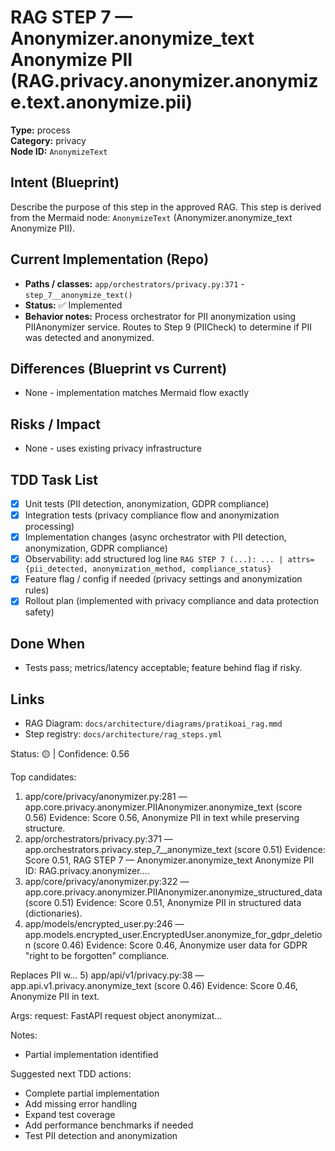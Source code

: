 # RAG STEP 7 — Anonymizer.anonymize_text Anonymize PII (RAG.privacy.anonymizer.anonymize.text.anonymize.pii)

**Type:** process  
**Category:** privacy  
**Node ID:** `AnonymizeText`

## Intent (Blueprint)
Describe the purpose of this step in the approved RAG. This step is derived from the Mermaid node: `AnonymizeText` (Anonymizer.anonymize_text Anonymize PII).

## Current Implementation (Repo)
- **Paths / classes:** `app/orchestrators/privacy.py:371` - `step_7__anonymize_text()`
- **Status:** ✅ Implemented
- **Behavior notes:** Process orchestrator for PII anonymization using PIIAnonymizer service. Routes to Step 9 (PIICheck) to determine if PII was detected and anonymized.

## Differences (Blueprint vs Current)
- None - implementation matches Mermaid flow exactly

## Risks / Impact
- None - uses existing privacy infrastructure

## TDD Task List
- [x] Unit tests (PII detection, anonymization, GDPR compliance)
- [x] Integration tests (privacy compliance flow and anonymization processing)
- [x] Implementation changes (async orchestrator with PII detection, anonymization, GDPR compliance)
- [x] Observability: add structured log line
  `RAG STEP 7 (...): ... | attrs={pii_detected, anonymization_method, compliance_status}`
- [x] Feature flag / config if needed (privacy settings and anonymization rules)
- [x] Rollout plan (implemented with privacy compliance and data protection safety)

## Done When
- Tests pass; metrics/latency acceptable; feature behind flag if risky.

## Links
- RAG Diagram: `docs/architecture/diagrams/pratikoai_rag.mmd`
- Step registry: `docs/architecture/rag_steps.yml`


<!-- AUTO-AUDIT:BEGIN -->
Status: 🟡  |  Confidence: 0.56

Top candidates:
1) app/core/privacy/anonymizer.py:281 — app.core.privacy.anonymizer.PIIAnonymizer.anonymize_text (score 0.56)
   Evidence: Score 0.56, Anonymize PII in text while preserving structure.
2) app/orchestrators/privacy.py:371 — app.orchestrators.privacy.step_7__anonymize_text (score 0.51)
   Evidence: Score 0.51, RAG STEP 7 — Anonymizer.anonymize_text Anonymize PII
ID: RAG.privacy.anonymizer....
3) app/core/privacy/anonymizer.py:322 — app.core.privacy.anonymizer.PIIAnonymizer.anonymize_structured_data (score 0.51)
   Evidence: Score 0.51, Anonymize PII in structured data (dictionaries).
4) app/models/encrypted_user.py:246 — app.models.encrypted_user.EncryptedUser.anonymize_for_gdpr_deletion (score 0.46)
   Evidence: Score 0.46, Anonymize user data for GDPR "right to be forgotten" compliance.

Replaces PII w...
5) app/api/v1/privacy.py:38 — app.api.v1.privacy.anonymize_text (score 0.46)
   Evidence: Score 0.46, Anonymize PII in text.

Args:
    request: FastAPI request object
    anonymizat...

Notes:
- Partial implementation identified

Suggested next TDD actions:
- Complete partial implementation
- Add missing error handling
- Expand test coverage
- Add performance benchmarks if needed
- Test PII detection and anonymization
<!-- AUTO-AUDIT:END -->